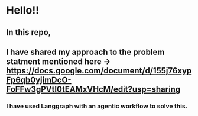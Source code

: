# Hello!! 
## In this repo,
## I have shared my approach to the problem statment mentioned here -> https://docs.google.com/document/d/155j76xypFp6qb0yjimDcO-FoFFw3gPVtl0tEAMxVHcM/edit?usp=sharing

### I have used Langgraph with an agentic workflow to solve this.
